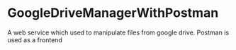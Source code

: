 # GoogleDriveManagerWithPostman
A web service which used to manipulate files from google drive. Postman is used as a frontend 
